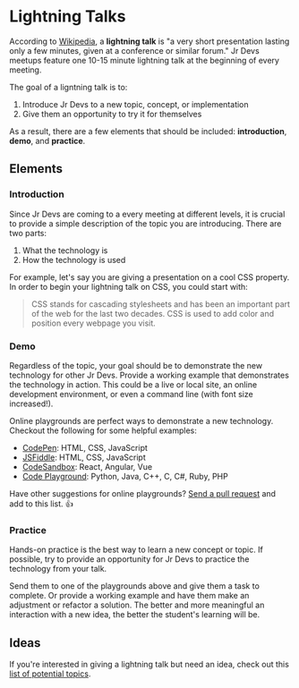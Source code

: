 # Lightning Talks

According to [Wikipedia](https://en.wikipedia.org/wiki/Lightning_talk), a **lightning talk** is "a very short presentation lasting only a few minutes, given at a conference or similar forum." Jr Devs meetups feature one 10-15 minute lightning talk at the beginning of every meeting.

The goal of a ligntning talk is to:
1. Introduce Jr Devs to a new topic, concept, or implementation
2. Give them an opportunity to try it for themselves

As a result, there are a few elements that should be included: **introduction**, **demo**, and **practice**.

## Elements

### Introduction
Since Jr Devs are coming to a every meeting at different levels, it is crucial to provide a simple description of the topic you are introducing. There are two parts:

1. What the technology is
2. How the technology is used

For example, let's say you are giving a presentation on a cool CSS property. In order to begin your lightning talk on CSS, you could start with:

> CSS stands for cascading stylesheets and has been an important part of the web for the last two decades. CSS is used to add color and position every webpage you visit.

### Demo
Regardless of the topic, your goal should be to demonstrate the new technology for other Jr Devs. Provide a working example that demonstrates the technology in action. This could be a live or local site, an online development environment, or even a command line (with font size increased!).

Online playgrounds are perfect ways to demonstrate a new technology. Checkout the following for some helpful examples:
- [CodePen](https://codepen.io): HTML, CSS, JavaScript
- [JSFiddle](https://jsfiddle.net/): HTML, CSS, JavaScript
- [CodeSandbox](https://codesandbox.io/): React, Angular, Vue
- [Code Playground](https://code.sololearn.com/#py): Python, Java, C++, C, C#, Ruby, PHP

Have other suggestions for online playgrounds? [Send a pull request](https://github.com/jr-devs/meetup/pull/new/master) and add to this list. 👍

### Practice
Hands-on practice is the best way to learn a new concept or topic. If possible, try to provide an opportunity for Jr Devs to practice the technology from your talk.

Send them to one of the playgrounds above and give them a task to complete. Or provide a working example and have them make an adjustment or refactor a solution. The better and more meaningful an interaction with a new idea, the better the student's learning will be.

## Ideas
If you're interested in giving a lightning talk but need an idea, check out this [list of potential topics](talk-topics.md).
